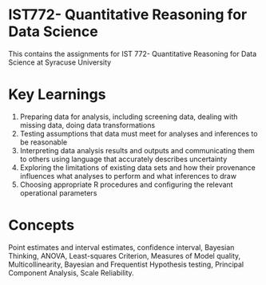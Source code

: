 # IST772- Quantitative Reasoning for Data Science

This contains the assignments for IST 772- Quantitative Reasoning for Data Science at Syracuse University

# Key Learnings

1. Preparing data for analysis, including screening data, dealing with missing data, doing data transformations
2. Testing assumptions that data must meet for analyses and inferences to be reasonable
3. Interpreting data analysis results and outputs and communicating them to others using language that accurately describes uncertainty
4. Exploring the limitations of existing data sets and how their provenance influences what analyses to perform and what inferences to draw
5. Choosing appropriate R procedures and configuring the relevant operational parameters

# Concepts

Point estimates and interval estimates, confidence interval, Bayesian Thinking, ANOVA, Least-squares Criterion, Measures of Model quality, Multicollinearity, Bayesian and Frequentist Hypothesis testing, Principal Component Analysis, Scale Reliability.
